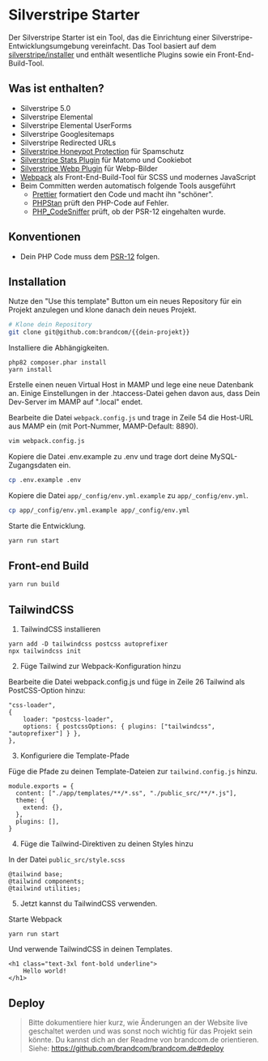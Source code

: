 # Silverstripe Starter

Der Silverstripe Starter ist ein Tool, das die Einrichtung einer Silverstripe-Entwicklungsumgebung vereinfacht. Das Tool basiert auf dem [silverstripe/installer](https://github.com/silverstripe/silverstripe-installer) und enthält wesentliche Plugins sowie ein Front-End-Build-Tool.

## Was ist enthalten?

-   Silverstripe 5.0
-   Silverstripe Elemental
-   Silverstripe Elemental UserForms
-   Silverstripe Googlesitemaps
-   Silverstripe Redirected URLs
-   [Silverstripe Honeypot Protection](https://github.com/brandcom/silverstripe-honeypotprotection) für Spamschutz
-   [Silverstripe Stats Plugin](https://github.com/brandcom/silverstripe-analytics) für Matomo und Cookiebot
-   [Silverstripe Webp Plugin](https://github.com/brandcom/silverstripe-webp) für Webp-Bilder
-   [Webpack](https://webpack.js.org/) als Front-End-Build-Tool für SCSS und modernes JavaScript
-   Beim Committen werden automatisch folgende Tools ausgeführt
    -   [Prettier](https://prettier.io/) formatiert den Code und macht ihn "schöner".
    -   [PHPStan](https://phpstan.org/) prüft den PHP-Code auf Fehler.
    -   [PHP_CodeSniffer](https://github.com/squizlabs/PHP_CodeSniffer) prüft, ob der PSR-12 eingehalten wurde.

## Konventionen

-   Dein PHP Code muss dem [PSR-12](https://www.php-fig.org/psr/psr-12/) folgen.

## Installation

Nutze den "Use this template" Button um ein neues Repository für ein Projekt anzulegen und klone danach dein neues Projekt.

```sh
# Klone dein Repository
git clone git@github.com:brandcom/{{dein-projekt}}
```

Installiere die Abhängigkeiten.

```
php82 composer.phar install
yarn install
```

Erstelle einen neuen Virtual Host in MAMP und lege eine neue Datenbank an.
Einige Einstellungen in der .htaccess-Datei gehen davon aus, dass Dein Dev-Server im MAMP auf ".local" endet.

Bearbeite die Datei `webpack.config.js` und trage in Zeile 54 die Host-URL aus MAMP ein (mit Port-Nummer, MAMP-Default: 8890).

```sh
vim webpack.config.js
```

Kopiere die Datei .env.example zu .env und trage dort deine MySQL-Zugangsdaten ein.

```sh
cp .env.example .env
```

Kopiere die Datei `app/_config/env.yml.example` zu `app/_config/env.yml`.

```sh
cp app/_config/env.yml.example app/_config/env.yml
```

Starte die Entwicklung.

```sh
yarn run start
```

## Front-end Build

```sh
yarn run build
```

## TailwindCSS

1. TailwindCSS installieren

```
yarn add -D tailwindcss postcss autoprefixer
npx tailwindcss init
```

2. Füge Tailwind zur Webpack-Konfiguration hinzu

Bearbeite die Datei webpack.config.js und füge in Zeile 26 Tailwind als PostCSS-Option hinzu:

```
"css-loader",
{
    loader: "postcss-loader",
    options: { postcssOptions: { plugins: ["tailwindcss", "autoprefixer"] } },
},
```

3. Konfiguriere die Template-Pfade

Füge die Pfade zu deinen Template-Dateien zur `tailwind.config.js` hinzu.

```
module.exports = {
  content: ["./app/templates/**/*.ss", "./public_src/**/*.js"],
  theme: {
    extend: {},
  },
  plugins: [],
}
```

4. Füge die Tailwind-Direktiven zu deinen Styles hinzu

In der Datei `public_src/style.scss`

```
@tailwind base;
@tailwind components;
@tailwind utilities;
```

5. Jetzt kannst du TailwindCSS verwenden.

Starte Webpack

```
yarn run start
```

Und verwende TailwindCSS in deinen Templates.

```
<h1 class="text-3xl font-bold underline">
    Hello world!
</h1>
```

## Deploy

> Bitte dokumentiere hier kurz, wie Änderungen an der Website live geschaltet werden und was sonst noch wichtig für das
> Projekt sein könnte. Du kannst dich an der Readme von brandcom.de orientieren.
> Siehe: https://github.com/brandcom/brandcom.de#deploy
